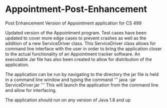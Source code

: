 # Appointment-Post-Enhancement
Post Enhancement Version of Appointment application for CS 499

Updated version of the Appointment program. Test cases have been updated to cover more edge cases to prevent crashes as well as the addition of a new ServiceDriver class. This ServiceDriver class allows for command line interface with the user in order to bring the application closer to the actual functionality of an Appointment tracker software. An executable Jar file has also been created to allow for distribution of the application. 

The application can be run by navigating to the directory the jar file is held in a command line window and typing the command 
''' java -jar ServiceDriver.jar '''
This will launch the application from the command line and allow for interfacing.

The application should run on any version of Java 1.8 and up
